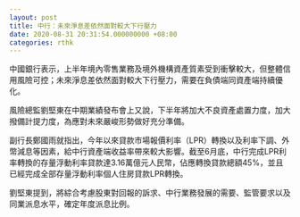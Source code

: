 ```yaml
---
layout: post
title: 中行：未來淨息差依然面對較大下行壓力
date: 2020-08-31 20:31:54.000000000 +08:00
categories: rthk
---
```


中國銀行表示，上半年境內零售業務及境外機構資產質素受到衝擊較大，但整體信用風險可控；未來淨息差依然面對較大下行壓力，需要在負債端同資產端持續優化。

風險總監劉堅東在中期業績發布會上又說，下半年將加大不良資產處置力度，加大撥備計提力度，為應對未來嚴峻形勢做好充分準備。

副行長鄭國雨就指出，今年以來貸款市場報價利率（LPR）轉換以及利率下調、外幣減息等因素，給中行資產端收益率帶來較大影響。截至6月底，中行完成LPR利率轉換的存量浮動利率貸款達3.16萬億元人民幣，佔應轉換貸款總額45%，並且已經完成全部存量浮動利率個人住房貸款LPR轉換。

劉堅東提到，將綜合考慮股東對回報的訴求、中行業務發展的需要、監管要求以及同業派息水平，確定年度派息比例。
